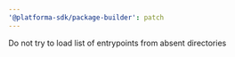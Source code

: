 ```yaml
---
'@platforma-sdk/package-builder': patch
---
```


Do not try to load list of entrypoints from absent directories
